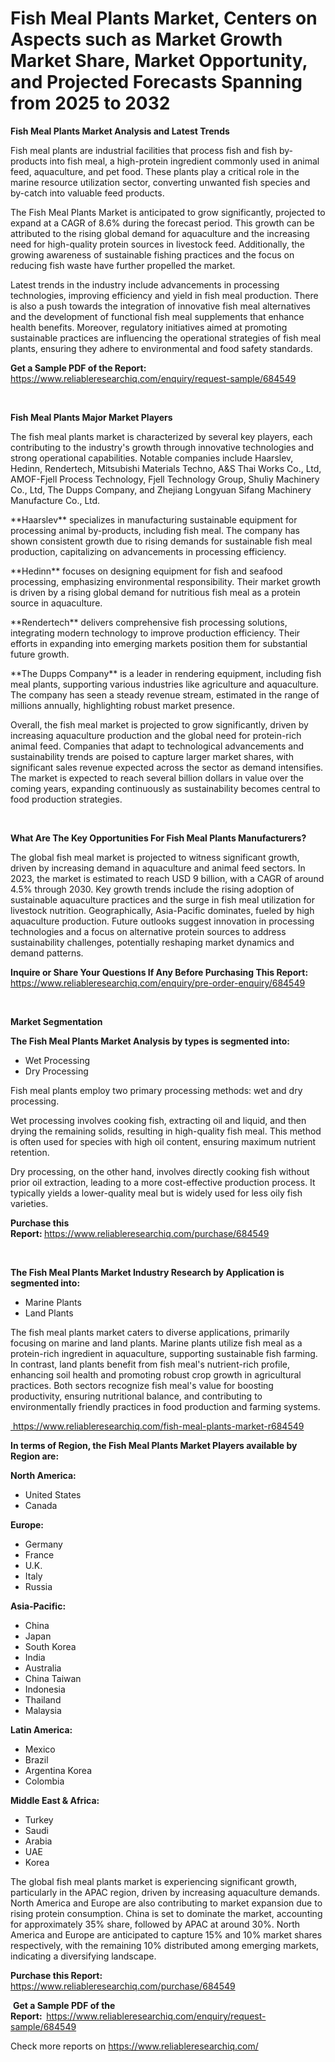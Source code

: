 <p><h1>Fish Meal Plants Market, Centers on Aspects such as Market Growth Market Share, Market Opportunity, and Projected Forecasts Spanning from 2025 to 2032</h1></p><p><strong>Fish Meal Plants Market Analysis and Latest Trends</strong></p>
<p><p>Fish meal plants are industrial facilities that process fish and fish by-products into fish meal, a high-protein ingredient commonly used in animal feed, aquaculture, and pet food. These plants play a critical role in the marine resource utilization sector, converting unwanted fish species and by-catch into valuable feed products.</p><p>The Fish Meal Plants Market is anticipated to grow significantly, projected to expand at a CAGR of 8.6% during the forecast period. This growth can be attributed to the rising global demand for aquaculture and the increasing need for high-quality protein sources in livestock feed. Additionally, the growing awareness of sustainable fishing practices and the focus on reducing fish waste have further propelled the market.</p><p>Latest trends in the industry include advancements in processing technologies, improving efficiency and yield in fish meal production. There is also a push towards the integration of innovative fish meal alternatives and the development of functional fish meal supplements that enhance health benefits. Moreover, regulatory initiatives aimed at promoting sustainable practices are influencing the operational strategies of fish meal plants, ensuring they adhere to environmental and food safety standards.</p></p>
<p><strong>Get a Sample PDF of the Report:&nbsp;</strong> <a href="https://www.reliableresearchiq.com/enquiry/request-sample/684549?utm_campaign=2396&utm_medium=2&utm_source=Github&utm_content=ia&utm_term=21022025&utm_id=fish-meal-plants">https://www.reliableresearchiq.com/enquiry/request-sample/684549</a></p>
<p>&nbsp;</p>
<p><strong>Fish Meal Plants Major Market Players</strong></p>
<p><p>The fish meal plants market is characterized by several key players, each contributing to the industry's growth through innovative technologies and strong operational capabilities. Notable companies include Haarslev, Hedinn, Rendertech, Mitsubishi Materials Techno, A&S Thai Works Co., Ltd, AMOF-Fjell Process Technology, Fjell Technology Group, Shuliy Machinery Co., Ltd, The Dupps Company, and Zhejiang Longyuan Sifang Machinery Manufacture Co., Ltd.</p><p>**Haarslev** specializes in manufacturing sustainable equipment for processing animal by-products, including fish meal. The company has shown consistent growth due to rising demands for sustainable fish meal production, capitalizing on advancements in processing efficiency.</p><p>**Hedinn** focuses on designing equipment for fish and seafood processing, emphasizing environmental responsibility. Their market growth is driven by a rising global demand for nutritious fish meal as a protein source in aquaculture. </p><p>**Rendertech** delivers comprehensive fish processing solutions, integrating modern technology to improve production efficiency. Their efforts in expanding into emerging markets position them for substantial future growth.</p><p>**The Dupps Company** is a leader in rendering equipment, including fish meal plants, supporting various industries like agriculture and aquaculture. The company has seen a steady revenue stream, estimated in the range of millions annually, highlighting robust market presence.</p><p>Overall, the fish meal market is projected to grow significantly, driven by increasing aquaculture production and the global need for protein-rich animal feed. Companies that adapt to technological advancements and sustainability trends are poised to capture larger market shares, with significant sales revenue expected across the sector as demand intensifies. The market is expected to reach several billion dollars in value over the coming years, expanding continuously as sustainability becomes central to food production strategies.</p></p>
<p>&nbsp;</p>
<p><strong>What Are The Key Opportunities For Fish Meal Plants Manufacturers?</strong></p>
<p><p>The global fish meal market is projected to witness significant growth, driven by increasing demand in aquaculture and animal feed sectors. In 2023, the market is estimated to reach USD 9 billion, with a CAGR of around 4.5% through 2030. Key growth trends include the rising adoption of sustainable aquaculture practices and the surge in fish meal utilization for livestock nutrition. Geographically, Asia-Pacific dominates, fueled by high aquaculture production. Future outlooks suggest innovation in processing technologies and a focus on alternative protein sources to address sustainability challenges, potentially reshaping market dynamics and demand patterns.</p></p>
<p><strong>Inquire or Share Your Questions If Any Before Purchasing This Report:</strong> <a href="https://www.reliableresearchiq.com/enquiry/pre-order-enquiry/684549?utm_campaign=2396&utm_medium=2&utm_source=Github&utm_content=ia&utm_term=21022025&utm_id=fish-meal-plants">https://www.reliableresearchiq.com/enquiry/pre-order-enquiry/684549</a></p>
<p>&nbsp;</p>
<p><strong>Market Segmentation</strong></p>
<p><strong>The Fish Meal Plants Market Analysis by types is segmented into:</strong></p>
<p><ul><li>Wet Processing</li><li>Dry Processing</li></ul></p>
<p><p>Fish meal plants employ two primary processing methods: wet and dry processing. </p><p>Wet processing involves cooking fish, extracting oil and liquid, and then drying the remaining solids, resulting in high-quality fish meal. This method is often used for species with high oil content, ensuring maximum nutrient retention.</p><p>Dry processing, on the other hand, involves directly cooking fish without prior oil extraction, leading to a more cost-effective production process. It typically yields a lower-quality meal but is widely used for less oily fish varieties.</p></p>
<p><strong>Purchase this Report:&nbsp;</strong><a href="https://www.reliableresearchiq.com/purchase/684549?utm_campaign=2396&utm_medium=2&utm_source=Github&utm_content=ia&utm_term=21022025&utm_id=fish-meal-plants">https://www.reliableresearchiq.com/purchase/684549</a></p>
<p>&nbsp;</p>
<p><strong>The Fish Meal Plants Market Industry Research by Application is segmented into:</strong></p>
<p><ul><li>Marine Plants</li><li>Land Plants</li></ul></p>
<p><p>The fish meal plants market caters to diverse applications, primarily focusing on marine and land plants. Marine plants utilize fish meal as a protein-rich ingredient in aquaculture, supporting sustainable fish farming. In contrast, land plants benefit from fish meal's nutrient-rich profile, enhancing soil health and promoting robust crop growth in agricultural practices. Both sectors recognize fish meal's value for boosting productivity, ensuring nutritional balance, and contributing to environmentally friendly practices in food production and farming systems.</p></p>
<p><a href="https://www.reliableresearchiq.com/fish-meal-plants-market-r684549?utm_campaign=2396&utm_medium=2&utm_source=Github&utm_content=ia&utm_term=21022025&utm_id=fish-meal-plants">&nbsp;https://www.reliableresearchiq.com/fish-meal-plants-market-r684549</a></p>
<p><strong>In terms of Region, the Fish Meal Plants Market Players available by Region are:</strong></p>
<p>
    <p> <strong> North America: </strong>
        <ul>
            <li>United States</li>
            <li>Canada</li>
        </ul>
        </p> 
    <p> <strong> Europe: </strong>
        <ul>
            <li>Germany</li>
            <li>France</li>
            <li>U.K.</li>
            <li>Italy</li>
            <li>Russia</li>
        </ul>
        </p> 
    <p> <strong> Asia-Pacific: </strong>
        <ul>
            <li>China</li>
            <li>Japan</li>
            <li>South Korea</li>
            <li>India</li>
            <li>Australia</li>
            <li>China Taiwan</li>
            <li>Indonesia</li>
            <li>Thailand</li>
            <li>Malaysia</li>
        </ul>
        </p> 
    <p> <strong> Latin America: </strong>
        <ul>
            <li>Mexico</li>
            <li>Brazil</li>
            <li>Argentina Korea</li>
            <li>Colombia</li>
        </ul>
        </p> 
    <p> <strong> Middle East & Africa: </strong>
        <ul>
            <li>Turkey</li>
            <li>Saudi</li>
            <li>Arabia</li>
            <li>UAE</li>
            <li>Korea</li>
        </ul>
    </p>
    </p>
<p><p>The global fish meal plants market is experiencing significant growth, particularly in the APAC region, driven by increasing aquaculture demands. North America and Europe are also contributing to market expansion due to rising protein consumption. China is set to dominate the market, accounting for approximately 35% share, followed by APAC at around 30%. North America and Europe are anticipated to capture 15% and 10% market shares respectively, with the remaining 10% distributed among emerging markets, indicating a diversifying landscape.</p></p>
<p><strong>Purchase this Report: </strong><a href="https://www.reliableresearchiq.com/purchase/684549?utm_campaign=2396&utm_medium=2&utm_source=Github&utm_content=ia&utm_term=21022025&utm_id=fish-meal-plants">https://www.reliableresearchiq.com/purchase/684549</a></p>
<p>&nbsp;<strong>Get a Sample PDF of the Report:&nbsp;&nbsp;</strong><a href="https://www.reliableresearchiq.com/enquiry/request-sample/684549?utm_campaign=2396&utm_medium=2&utm_source=Github&utm_content=ia&utm_term=21022025&utm_id=fish-meal-plants">https://www.reliableresearchiq.com/enquiry/request-sample/684549</a></p>
<p><strong></strong></p>
<p>Check more reports on <a href="https://www.reliableresearchiq.com/?utm_campaign=2396&utm_medium=2&utm_source=Github&utm_content=ia&utm_term=21022025&utm_id=fish-meal-plants">https://www.reliableresearchiq.com/</a></p>